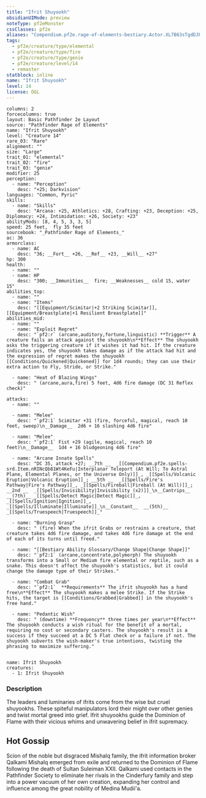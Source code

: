 ```yaml
---
title: "Ifrit Shuyookh"
obsidianUIMode: preview
noteType: pf2eMonster
cssClasses: pf2e
aliases: "Compendium.pf2e.rage-of-elements-bestiary.Actor.XL7B63sTgdDJPbVQ" 
tags:
  - pf2e/creature/type/elemental
  - pf2e/creature/type/fire
  - pf2e/creature/type/genie
  - pf2e/creature/level/14
  - remaster
statblock: inline
name: "Ifrit Shuyookh"
level: 14
license: OGL
---
```


```statblock
columns: 2
forcecolumns: true
layout: Basic Pathfinder 2e Layout
source: "Pathfinder Rage of Elements"
name: "Ifrit Shuyookh"
level: "Creature 14"
rare_03: "Rare"
alignment: ""
size: "Large"
trait_01: "elemental"
trait_02: "fire"
trait_03: "genie"
modifier: 25
perception:
  - name: "Perception"
    desc: "+25; Darkvision"
languages: "Common, Pyric"
skills:
  - name: "Skills"
    desc: "Arcana: +25, Athletics: +28, Crafting: +23, Deception: +25, Diplomacy: +24, Intimidation: +26, Society: +23"
abilityMods: [8, 4, 5, 3, 3, 5]
speed: 25 feet,  fly 35 feet
sourcebook: "_Pathfinder Rage of Elements_"
ac: 36
armorclass:
  - name: AC
    desc: "36; __Fort__ +26, __Ref__ +23, __Will__ +27"
hp: 300
health:
  - name: ""
  - name: HP
    desc: "300; __Immunities__  fire; __Weaknesses__ cold 15, water 15"
abilities_top:
  - name: ""
  - name: "Items"
    desc: "[[Equipment/Scimitar|+2 Striking Scimitar]], [[Equipment/Breastplate|+1 Resilient Breastplate]]"
abilities_mid:
  - name: ""
  - name: "Exploit Regret"
    desc: "`pf2:r` (arcane,auditory,fortune,linguistic) **Trigger** A creature fails an attack against the shuyookh\n**Effect** The shuyookh asks the triggering creature if it wishes it had hit. If the creature indicates yes, the shuyookh takes damage as if the attack had hit and the expression of regret makes the shuyookh [[Conditions/Quickened|Quickened]] for 1d4 rounds; they can use their extra action to Fly, Stride, or Strike."

  - name: "Heat of Blazing Wings"
    desc: " (arcane,aura,fire) 5 feet, 4d6 fire damage (DC 31 Reflex check)"

attacks:
  - name: ""

  - name: "Melee"
    desc: "`pf2:1` Scimitar +31 (fire, forceful, magical, reach 10 feet, sweep)\n__Damage__  2d6 + 16 slashing 4d6 fire"

  - name: "Melee"
    desc: "`pf2:1` Fist +29 (agile, magical, reach 10 feet)\n__Damage__  1d4 + 16 bludgeoning 4d6 fire"

  - name: "Arcane Innate Spells"
    desc: "DC 35, attack +27; __7th __  _[[Compendium.pf2e.spells-srd.Item.nRINcQb81Wt4KeFu|Interplanar Teleport (At Will; To Astral Plane, Elemental Planes, or the Universe Only)]]_, _[[Spells/Volcanic Eruption|Volcanic Eruption]]_; __5th __  _[[Spells/Fire's Pathway|Fire's Pathway]]_, _[[Spells/Fireball|Fireball (At Will)]]_; __2nd __  _[[Spells/Invisibility|Invisibility (x2)]]_\n__Cantrips__  __(7th)__ _[[Spells/Detect Magic|Detect Magic]]_, _[[Spells/Ignition|Ignition]]_, _[[Spells/Illuminate|Illuminate]]_\n__Constant__  __(5th)__ _[[Spells/Truespeech|Truespeech]]_"

  - name: "Burning Grasp"
    desc: " (fire) When the ifrit Grabs or restrains a creature, that creature takes 4d6 fire damage, and takes 4d6 fire damage at the end of each of its turns until freed."

  - name: "[[Bestiary Ability Glossary/Change Shape|Change Shape]]"
    desc: "`pf2:1` (arcane,concentrate,polymorph) The shuyookh transforms into a Small or Medium fire elemental or reptile, such as a snake. This doesn't affect the shuyookh's statistics, but it could change the damage type of their Strikes."

  - name: "Combat Grab"
    desc: "`pf2:1`  **Requirements** The ifrit shuyookh has a hand free\n**Effect** The shuyookh makes a melee Strike. If the Strike hits, the target is [[Conditions/Grabbed|Grabbed]] in the shuyookh's free hand."

  - name: "Pedantic Wish"
    desc: " (downtime) **Frequency** three times per year\n**Effect** The shuyookh conducts a wish ritual for the benefit of a mortal, requiring no cost or secondary casters. The shuyookh's result is a success if they succeed at a DC 5 Flat check or a failure if not. The shuyookh subverts the wish-maker's true intentions, twisting the phrasing to maximize suffering."
 
```

```encounter-table
name: Ifrit Shuyookh
creatures:
  - 1: Ifrit Shuyookh
```


### Description
The leaders and luminaries of ifrits come from the wise but cruel shuyookhs. These spiteful manipulators lord their might over other genies and twist mortal greed into grief. Ifrit shuyookhs guide the Dominion of Flame with their vicious whims and unwavering belief in ifrit supremacy.

## Hot Gossip

Scion of the noble but disgraced Mishalq family, the ifrit information broker Qalkami Mishalq emerged from exile and returned to the Dominion of Flame following the death of Sultan Suleiman XXII. Qalkami used contacts in the Pathfinder Society to eliminate her rivals in the Cinderfury family and step into a power vacuum of her own creation, expanding her control and influence among the great nobility of Medina Mudii'a.
